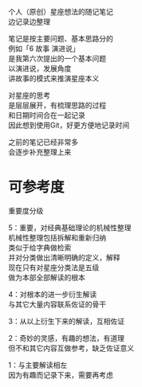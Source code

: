 个人（原创）星座想法的随记笔记\
边记录边整理

笔记是按主要问题、基本思路分的\
例如「6 故事 演进说」\
是我第六次提出的一个基本问题\
以演进说，发展角度\
讲故事的模式来推演星座本义

对星座的思考\
是层层展开，有梳理思路的过程\
和日期时间合在一起记录\
因此想到使用Git，好更方便地记录时间

之前的笔记已经非常多\
会逐步补充整理上来

# 可参考度
重要度分级

5：重要，对经典基础理论的机械性整理\
机械性整理包括拆解和重新归纳\
类似于给字典做检索\
并对分类做出清晰明确的定义，解释\
现在只有对星座分类法是五级\
做为本部全部解读的根本

4：对根本的进一步衍生解读\
与其它大量内容联系佐证的骨干

3：从以上衍生下来的解读，互相佐证

2：奇妙的灵感，有趣的想法，有道理\
但不和其它内容互做参考，缺乏佐证意义

1：与主要解读相左\
因为有趣而记录下来，需要再考虑
